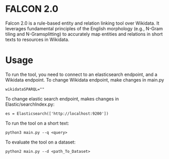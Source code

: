 # FALCON 2.0

Falcon 2.0 is a rule-based entity and relation linking tool over Wikidata. It leverages fundamental principles of the English morphology (e.g., N-Gram tiling and N-Gramsplitting) to accurately map entities and relations in short texts to resources in  Wikidata. 

# Usage

To run the tool, you need to connect to an elasticsearch endpoint, and a Wikidata endpoint.
To change Wikidata endpoint, make changes in main.py
```
wikidataSPARQL=""
```
To change elastic search endpoint, makes changes in Elastic/searchIndex.py:
```
es = Elasticsearch(['http://localhost:9200'])
```

To run the tool on a short text:
```
python3 main.py --q <query>
```

To evaluate the tool on a dataset:
```
python2 main.py --d <path_To_Dataset>
```

